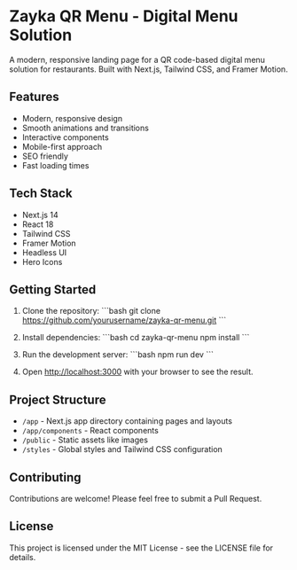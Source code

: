 # Zayka QR Menu - Digital Menu Solution

A modern, responsive landing page for a QR code-based digital menu solution for restaurants. Built with Next.js, Tailwind CSS, and Framer Motion.

## Features

- Modern, responsive design
- Smooth animations and transitions
- Interactive components
- Mobile-first approach
- SEO friendly
- Fast loading times

## Tech Stack

- Next.js 14
- React 18
- Tailwind CSS
- Framer Motion
- Headless UI
- Hero Icons

## Getting Started

1. Clone the repository:
\`\`\`bash
git clone https://github.com/yourusername/zayka-qr-menu.git
\`\`\`

2. Install dependencies:
\`\`\`bash
cd zayka-qr-menu
npm install
\`\`\`

3. Run the development server:
\`\`\`bash
npm run dev
\`\`\`

4. Open [http://localhost:3000](http://localhost:3000) with your browser to see the result.

## Project Structure

- `/app` - Next.js app directory containing pages and layouts
- `/app/components` - React components
- `/public` - Static assets like images
- `/styles` - Global styles and Tailwind CSS configuration

## Contributing

Contributions are welcome! Please feel free to submit a Pull Request.

## License

This project is licensed under the MIT License - see the LICENSE file for details. 